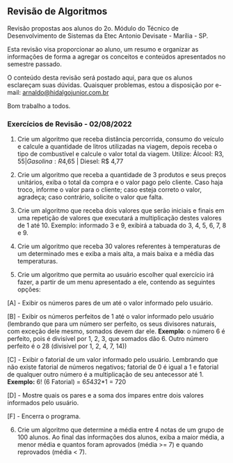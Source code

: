 ## Revisão de Algoritmos

Revisão propostas aos alunos do 2o. Módulo do Técnico de Desenvolvimento de Sistemas da Etec Antonio Devisate - Marília - SP.

Esta revisão visa proporcionar ao aluno, um resumo e organizar as informações de forma a agregar os conceitos e conteúdos apresentados no semestre passado.

O conteúdo desta revisão será postado aqui, para que os alunos esclareçam suas dúvidas. Quaisquer problemas, estou a disposição por e-mail: arnaldo@hidalgojunior.com.br

Bom trabalho a todos.

### Exercícios de Revisão - 02/08/2022

1. Crie um algoritmo que receba distância percorrida, consumo do veículo e calcule a quantidade de litros utilizadas na viagem, depois receba o tipo de combustível e calcule o valor total da viagem.
Utilize: Álcool: R$3,55 | Gasolina: R$4,65 | Diesel: R$ 4,77

2. Crie um algoritmo que receba a quantidade de 3 produtos e seus preços unitários, exiba o total da compra e o valor pago pelo cliente.
Caso haja troco, informe o valor para o cliente; caso esteja correto o valor, agradeça; caso contrário, solicite o valor que falta.

3. Crie um algoritmo que receba dois valores que serão iniciais e finais em uma repetição de valores que executará a multiplicação destes valores de 1 até 10.
Exemplo: informado 3 e 9, exibirá a tabuada do 3, 4, 5, 6, 7, 8 e 9.

4. Crie um algoritmo que receba 30 valores referentes à temperaturas de um determinado mes e exiba a mais alta, a mais baixa e a média das temperaturas.

5. Crie um algoritmo que permita ao usuário escolher qual exercício irá fazer, a partir de um menu apresentado a ele, contendo as seguintes opções:

[A] - Exibir os números pares de um até o valor informado pelo usuário.

[B] - Exibir os números perfeitos de 1 até o valor informado pelo usuário (lembrando que para um número ser perfeito, os seus divisores naturais, com exceção dele mesmo, somados devem dar ele. __Exemplo__: o número 6 é perfeito, pois é divisível por 1, 2, 3, que somados dão 6. Outro número perfeito é o 28 (divisivel por 1, 2, 4, 7, 14))

[C] - Exibir o fatorial de um valor informado pelo usuário. Lembrando que não existe fatorial de números negativos; fatorial de 0 é igual a 1 e fatorial de qualquer outro número é a multiplicação de seu antecessor até 1. __Exemplo:__ 6! (6 Fatorial) = 6*5*4*3*2*1 = 720 

[D] - Mostre quais os pares e a soma dos ímpares entre dois valores informados pelo usuário.

[F] - Encerra o programa.

6. Crie um algoritmo que determine a média entre 4 notas de um grupo de 100 alunos. Ao final das informações dos alunos, exiba a maior média, a menor média e quantos foram aprovados (média >= 7) e quando reprovados (média < 7).
